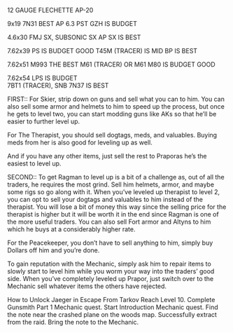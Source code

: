 
12 GAUGE
	FLECHETTE
	AP-20
	
9x19
	7N31 BEST
	AP 6.3
	PST GZH IS BUDGET

4.6x30
	FMJ SX, SUBSONIC SX
	AP SX IS BEST

7.62x39
	PS IS BUDGET GOOD
	T45M (TRACER) IS MID
	BP IS BEST
		
	
7.62x51
	M993 THE BEST
	M61 (TRACER) OR M61
	M80 IS BUDGET GOOD
	
7.62x54 
	LPS IS BUDGET	
	7BT1 (TRACER), SNB
	7N37 IS BEST

FIRST::
For Skier, strip down on guns and sell what you can to him. You can also sell some armor and helmets to him to speed up the process, but once he gets to level two, you can start modding guns like AKs so that he’ll be easier to further level up. 

For The Therapist, you should sell dogtags, meds, and valuables. Buying meds from her is also good for leveling up as well. 

And if you have any other items, just sell the rest to Praporas he’s the easiest to level up.

SECOND::
To get Ragman to level up is a bit of a challenge as, out of all the traders, he requires the most grind. Sell him helmets, armor, and maybe some rigs so go along with it. When you’ve leveled up therapist to level 2, you can opt to sell your dogtags and valuables to him instead of the therapist. You will lose a bit of money this way since the selling price for the therapist is higher but it will be worth it in the end since Ragman is one of the more useful traders. You can also sell Fort armor and Altyns to him which he buys at a considerably higher rate.


For the Peacekeeper, you don’t have to sell anything to him, simply buy Dollars off him and you’re done. 

To gain reputation with the Mechanic, simply ask him to repair items to slowly start to level him while you worm your way into the traders’ good side. When you’ve completely leveled up Prapor, just switch over to the Mechanic sell whatever items the others have rejected.

How to Unlock Jaeger in Escape From Tarkov
Reach Level 10.
Complete Gunsmith Part 1 Mechanic quest.
Start Introduction Mechanic quest.
Find the note near the crashed plane on the woods map.
Successfully extract from the raid.
Bring the note to the Mechanic.
